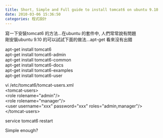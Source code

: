 ```yaml
---
title: Short, Simple and Full guide to install tomcat6 on ubuntu 9.10
date: 2010-03-06 15:36:50
categories: 程式設計
---
```


  
寫一下安裝tomcat6 的方法...在ubuntu 的套件中, 人們常常說有問題  
剛安裝ubuntu 9.10 的可以試試下面的做法...apt-get 看來沒有出錯  
  
apt-get install tomcat6  
apt-get install tomcat6-admin  
apt-get install tomcat6-common  
apt-get install tomcat6-docs  
apt-get install tomcat6-examples  
apt-get install tomcat6-user  
  
vi /etc/tomcat6/tomcat-users.xml  
&lt;tomcat-users&gt;  
&lt;role rolename="admin"/&gt;  
&lt;role rolename="manager"/&gt;  
&lt;user username="xxx" password="xxx" roles="admin,manager"/&gt;  
&lt;/tomcat-users&gt;  
  
service tomcat6 restart  
  
Simple enough?
